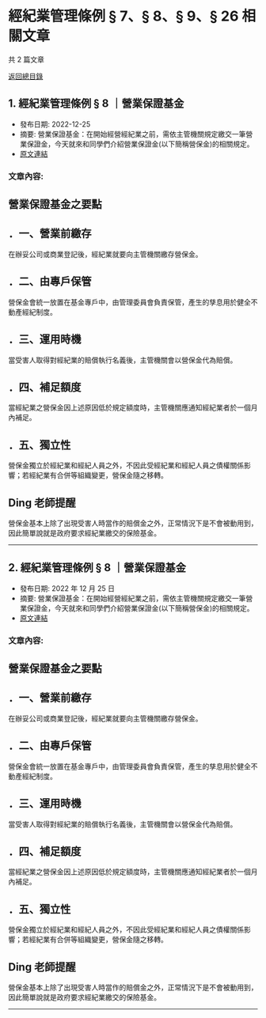 # 經紀業管理條例 § 7、§ 8、§ 9、§ 26 相關文章

共 2 篇文章

[返回總目錄](00_總目錄.md)

## 1. 經紀業管理條例 § 8 ｜營業保證基金

- 發布日期: 2022-12-25
- 摘要: 營業保證基金：在開始經營經紀業之前，需依主管機關規定繳交一筆營業保證金，今天就來和同學們介紹營業保證金(以下簡稱營保金)的相關規定。
- [原文連結](https://www.jasper-realestate.com/%e7%87%9f%e6%a5%ad%e4%bf%9d%e8%ad%89%e5%9f%ba%e9%87%91/)

### 文章內容:

## 營業保證基金之要點

## ．一、營業前繳存

在辦妥公司或商業登記後，經紀業就要向主管機關繳存營保金。

## ．二、由專戶保管

營保金會統一放置在基金專戶中，由管理委員會負責保管，產生的孳息用於健全不動產經紀制度。

## ．三、運用時機

當受害人取得對經紀業的賠償執行名義後，主管機關會以營保金代為賠償。

## ．四、補足額度

當經紀業之營保金因上述原因低於規定額度時，主管機關應通知經紀業者於一個月內補足。

## ．五、獨立性

營保金獨立於經紀業和經紀人員之外，不因此受經紀業和經紀人員之債權關係影響；若經紀業有合併等組織變更，營保金隨之移轉。

## Ding 老師提醒

營保金基本上除了出現受害人時當作的賠償金之外，正常情況下是不會被動用到，因此簡單說就是政府要求經紀業繳交的保險基金。

---

## 2. 經紀業管理條例 § 8 ｜營業保證基金

- 發布日期: 2022 年 12 月 25 日
- 摘要: 營業保證基金：在開始經營經紀業之前，需依主管機關規定繳交一筆營業保證金，今天就來和同學們介紹營業保證金(以下簡稱營保金)的相關規定。
- [原文連結](https://www.jasper-realestate.com/%e7%87%9f%e6%a5%ad%e4%bf%9d%e8%ad%89%e5%9f%ba%e9%87%91/)

### 文章內容:

## 營業保證基金之要點

## ．一、營業前繳存

在辦妥公司或商業登記後，經紀業就要向主管機關繳存營保金。

## ．二、由專戶保管

營保金會統一放置在基金專戶中，由管理委員會負責保管，產生的孳息用於健全不動產經紀制度。

## ．三、運用時機

當受害人取得對經紀業的賠償執行名義後，主管機關會以營保金代為賠償。

## ．四、補足額度

當經紀業之營保金因上述原因低於規定額度時，主管機關應通知經紀業者於一個月內補足。

## ．五、獨立性

營保金獨立於經紀業和經紀人員之外，不因此受經紀業和經紀人員之債權關係影響；若經紀業有合併等組織變更，營保金隨之移轉。

## Ding 老師提醒

營保金基本上除了出現受害人時當作的賠償金之外，正常情況下是不會被動用到，因此簡單說就是政府要求經紀業繳交的保險基金。

---

